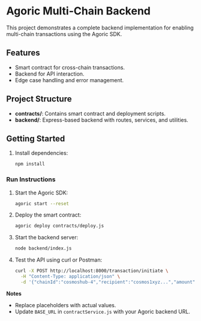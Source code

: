 # Agoric Multi-Chain Backend

This project demonstrates a complete backend implementation for enabling multi-chain transactions using the Agoric SDK.

## Features
- Smart contract for cross-chain transactions.
- Backend for API interaction.
- Edge case handling and error management.

## Project Structure
- **contracts/**: Contains smart contract and deployment scripts.
- **backend/**: Express-based backend with routes, services, and utilities.

## Getting Started

1. Install dependencies:
   ```bash
   npm install
   ```

### Run Instructions
1. Start the Agoric SDK:
   ```bash
   agoric start --reset
   ```
2. Deploy the smart contract:
   ```bash
   agoric deploy contracts/deploy.js
   ```
3. Start the backend server:
   ```bash
   node backend/index.js
   ```
4. Test the API using curl or Postman:
   ```bash
   curl -X POST http://localhost:8000/transaction/initiate \
     -H "Content-Type: application/json" \
     -d '{"chainId":"cosmoshub-4","recipient":"cosmos1xyz...","amount":1000,"token":"ATOM"}'
   ```

**Notes**
- Replace placeholders with actual values.
- Update `BASE_URL` in `contractService.js` with your Agoric backend URL.
